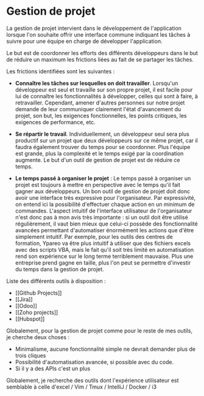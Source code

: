 # Gestion de projet

La gestion de projet intervient dans le développement de l'application lorsque l'on souhaite offrir une interface commune indiquant les tâches à suivre pour une équipe en charge de développer l'application.

Le but est de coordonner les efforts des différents développeurs dans le but de réduire un maximum les frictions liées au fait de se partager les tâches.

Les frictions identifiées sont les suivantes : 

 * **Connaître les tâches sur lesquelles on doit travailler**. Lorsqu'un développeur est seul et travaille sur son propre projet, il est facile pour lui de connaître les fonctionnalités à développer, celles qui sont à faire, à retravailler. Cependant, amener d'autres personnes sur notre projet demande de leur communiquer clairement l'état d'avancement du projet, son but, les exigences fonctionnelles, les points critiques, les exigences de performance, etc.
 
 * **Se répartir le travail**. Individuellement, un développeur seul sera plus productif sur un projet que deux développeurs sur ce même projet, car il faudra également trouver du temps pour se coordonner. Plus l'équipe est grande, plus la complexité et le temps exigé par la coordination augmente. Le but d'un outil de gestion de projet est de réduire ce temps.
 
 * **Le temps passé  à organiser le projet** : Le temps passé à organiser un projet est toujours à mettre en perspective avec le temps qu'il fait gagner aux développeurs. Un bon outil de gestion de projet doit donc avoir une interface très expressive pour l'organisateur. Par expressivité, on entend ici la possibilité d'effectuer chaque action en un minimum de commandes. L'aspect intuitif de l'interface utilisateur de l'organisateur n'est donc pas à mon avis très importante : si un outil doit être utilisé régulièrement, il vaut bien mieux que celui-ci possède des fonctionnalité avancées permettant d'automatiser énormément les actions que d'être simplement intuitif. Par exemple, pour les outils des centres de formation, Ypareo va être plus intuitif à utiliser que des fichiers excels avec des scripts VBA, mais le fait qu'il soit très limité en automatisation rend son expérience sur le long terme terriblement mauvaise. Plus une entreprise prend gagne en taille, plus l'on peut se permettre d'investir du temps dans la gestion de projet.

Liste des différents outils à disposition : 

 * [[Github Projects]]
 * [[Jira]]
 * [[Odoo]]
 * [[Zoho projects]]
 * [[Hubspot]]

Globalement, pour la gestion de projet comme pour le reste de mes outils, je cherche deux choses :

 * Minimalisme, aucune fonctionnalité simple ne devrait demander plus de trois cliques
 * Possibilité d'automatisation avancée, si possible avec du code.
 * Si il y a des APIs c'est un plus

Globalement, je recherche des outils dont l'expérience utilisateur est semblable à celle d'excel / Vim / Tmux / IntelliJ / Docker / i3